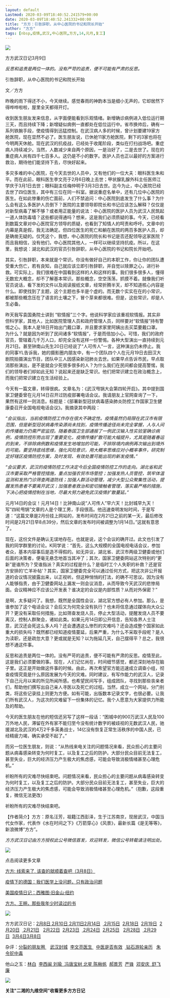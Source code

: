 ```yaml
---
layout: default
Lastmod: 2020-03-09T18:40:52.241579+00:00
date: 2020-03-09T18:40:52.241332+00:00
title: "方方：引咎辞职，从中心医院的书记和院长开始"
author: "方方"
tags: [nbsp,疫情,武汉,中心医院,方方,14,元月,复工]
---
```


  

![](https://images.weserv.nl/?url=https%3A//mmbiz.qpic.cn/mmbiz_jpg/qULMTBiblNGx36AHF2y4VwTOsBAnlxntias6avKdxUFve5sJJzjYW6wpIhibYBjhxuhto08bf5ypQxc33EJbbeTlA/640%3Fwx_fmt%3Djpeg)

方方武汉日记3月9日  

  

_反思和追责是两位一体的。没有严苛的追责，便不可能有严肃的反思。_

  

引咎辞职，从中心医院的书记和院长开始  

文／方方

昨晚的雨下得还不小，今天继续。感觉春雨的神韵本当是细小无声的，它却居然下得哗哗啦啦，屋里全天都得开灯。

收到医生朋友发来信息，从字面便能看到乐观情绪。新增确诊病例进入低位运行期三天，而且持续下降；新增疑似病例一直都处在低位运行中。省市换帅后，确有一系列铁腕手段，使疫情得到迅猛控制。在武汉病人多的时候，曾计划要建19家方舱医院，现在显然不必了。医生朋友说，已休舱11家方舱医院，剩下的3家也将在今明两天休舱。现在武汉的抗疫战，已经处于收尾阶段，类似在打扫战场吧。重症病人持续减少。当然，人数减少来自两个原因，一是治好了，二是去世了。现在的重症病人尚有四千七百多人。这仍是不小的数字。医护人员也正以最好的方案进行救治，期待他们能坚持下去，尽快好起来。

多灾多难的中心医院，在今天去世的人员中，又有他们的一位大夫：眼科医生朱和平。而在此前，眼科医生李文亮于2月6日晚上去世；甲状腺乳腺外科主任医师江学庆于3月1日去世；眼科副主任梅仲明于3月3日去世。迄今为止，中心医院已经去世了四位医生，其中有三位在同一科室。据说重症名单中，还有几位中心医院的医生。在如此惨重的伤亡面前，人们不禁追问：中心医院到底发生了什么事？为什么会有这么多医护人员倒下？医院的主要领导即院长和书记应该怎么解释？仅仅是对新型病毒了解不够？或者用正能量的说法：中心医院的医护人员为武汉人民筑起一道人体防毒墙？这些都说得通吗？想来，这是我们必须质疑的事。今天，已经看到数篇文章对中心医院官方领导的质疑，也看到了知情人的呵责和呼吁。文章中的内幕是真是假，我无法确定。但四位医生的死亡和躺在医院的两百多医护人员，却是确凿无疑的。仅凭这个，我想，中心医院的院长和书记是否还配领导这家医院？而且我相信，没有他们，中心医院其他人，一样可以继续坚持抗疫。所以，在这里，我想说：湖北和武汉的官员引咎辞职，从中心医院的书记和院长开始吧。

其实，引咎辞职，本来就是个常识。你没有做好自己的本职工作，你让你的团队遭受重大伤亡，若有良知，自己就应该立即引咎辞职，并自觉以赎罪之心，进行补救。可实际上，我们很难在中国看到这样的人和这样的事。我们很多很多人，懂得无数宏大概念，却不了解基本常识。那些概念，空空荡荡，抓摸不着。就像我们听官员说话，看下发的文件以及阅读报纸文章，经常折腾半天，却不知道核心内容是什么。即使找到了主题，这个主题也多半是个虚的。而无数个实实在在的小常识，都被那些概念压在了语言的土壤之下，冒个芽来都很难。但是，这些常识，却是人生必备。

昨天我写袁国勇院士讲到 “软情报”三个字。他说科学家应该重视软情报。其实非但科学家，其他人，比如医院管理人员和政府管理人员，同样要对“软情报”持有警惕之心。我本人是18日开始出门戴口罩，并且要求家里阿姨出去买菜要戴口罩。为什么？就是因为听到了民间诸多“软情报”，于是而倍加小心。可惜，我们的政府官员，管辖着几千万人口，却完全没有这样一份警惕。各种大型演出一直持续到元月21日。甚至钟南山先生20日已经说了“人可传人”一言，这种演出仍未停止。我的同事YL告诉我，她的摄影圈内朋友中，有一个团队四个人在元月19日去田汉大剧院拍摄演出节目，团队中三人因感染新冠肺炎去世。如果早点告诉市民，早点取消那些演出，是不是就会少死很多很多的人？为什么我们在民间都会提高警惕，我们的领导者们却如此无知？说起来还是缺乏常识。他们把常识建立在政治概念上，而我们把常识建立在生活经验上。

今天有一篇文章，转得很疯。文章名为：《武汉甩锅大会第四轮开启》。其中提到国家卫健委曾在元月14日召开过防疫部署电话会议。我请朋友上官网查询了一下，果然有这样一则消息。标题是：《部署新型冠状病毒感染肺炎防控工作国家卫生健康委召开全国电视电话会议》。我摘录其中两段：

_“会议指出，当前疫情防控工作存在很大不确定性。疫情虽然仍局限在武汉市有限范围，但是新型冠状病毒传染源尚未找到，疫情传播途径尚未完全掌握，人与人间的传播能力仍需严密监控。随着泰国卫生部通报了一例武汉输入性实验室确诊病例，疫情防控形势出现了重要变化，疫情传播扩散可能大幅提升，尤其是随着春运的到来，不排除病例数和疫情发生地增加的可能，不排除境内病例再次输出到境外的可能。要坚持底线思维，强化风险意识，用大概率思维应对小概率事件，研究制定好辖区疫情防控方案，及时发现、有效处置可能出现的新发疫情。”_

_“会议要求，武汉的疫情防控工作决定今后全国疫情防控工作的走向。湖北省和武汉市要采取严格管控措施，重点加强农贸市场管控；加强发热人员管控，筑牢体温监测和发热门诊筛查两道防线；加强人群活动管理，减少大型公众聚集性活动，提醒发热患者不要离开武汉；加强患者救治和密切接触者管理，落实最严格的措施，下决心把疫情控制在当地，尽最大努力避免武汉疫情扩散蔓延。”_

元月14日的会议！元月14日！比钟南山说“人可传人”早六天！比封城早九天！写“四轮甩锅”文章的人是个理工男，手段很高。他迅速查明发帖时间，于是写道：“这篇文章是2月份挂上网站的，发布时间在2月21日之前的某一天，最后修改时间是2月21日早8点39分，然后文章的发布时间被调整为1月14日。”这就有意思了。

现在，这份文件是确认无误地存在。也就是说，这个会议的确开过。此文也引发了我的同学群里的讨论。K同学说：“首先，这么大规模的全国电视电话会议，参加者众，基本内容事后是造不得假的。如无异议，湖北省、武汉市两级卫健委或他们后面的决策者，便毫无悬念地首当其冲了；其次，国家卫健委网站这次特别的“更新”是谁所为？受谁指派？真实的过程是什么？是临时工个人失职的补救？还是官方安排的‘亡羊补帖’？其实，国家卫健委完全可以通过任何方式，把这次非公开报道的会议情况披露出来，以正视听。但这种悄悄的打法，的确不可思议。因为没有人能够指责，由于卫健委网站上漏发一则会议消息，从而导致今天武汉的悲惨局面。会议精神应不应该公开发表？谁决定的会议是内部性质？从而对外保密？”

是啊，太多疑问了。我想，既然是全国性会议，湖北官方想必有人参加。那么，是谁参加了这个电话会议？会后又为何完全没有执行？也未将信息通过媒体向大众公开？更没有采取任何措施，比如筛查发烧人员，停止大型活动，提醒发烧人员不要离汉，控制人群聚会，诸如此类。如果元月14日即公开信息，告知各界人士注意，武汉还会死这么多人吗？还会遭遇这么惨烈的灾难吗？还会造成整个国家如此重大的损失吗？既然都已经知道疫情蔓延，后果严重，为什么不采取手段呢？是人为渎职，还是疏忽大意？更或就是无知？以为拖延几天，自己摆得平？总之，我很想不通这件事。

反思和追责是两位一体的。没有严苛的追责，便不可能有严肃的反思。疫情至此，这是我们必须要做的事。现在，人们记忆尚在，时间细节感觉，都还深刻地存在脑子里。这正是开始做这件事的时候。由此，再次希望官方能迅速成立调查小组，彻查疫情究竟是什么原因发展为今天的灾难。同时建议，有写作能力的武汉人，记录下自己元月以来的所见所闻所感。也希望民间写手，组成团队，寻找到那些丧亲者们，帮助他们撰写出自己亲人寻医以及死亡的过程。当然，成立一个网站，分门别类，将这些记录挂上则更为方便。如有可能，出版数本记录文字，也很必要。让我们所有武汉人，为这次的灾难留下一份集体的记忆。我个人愿意为大家提供力所能及的帮助。

今天的医生朋友在他的短信还另写了这样一段话：“困城中的900万武汉人民及100万外地人民，滞留在外有家不能归至今没有统计数字的被歧视的无数武汉人民，驰援湖北及武汉的4万2千多英勇战士，14亿没有恢复正常生活秩序的中国人民，已经精疲力竭，确实承受不起了。”

而另一位医生朋友，则说：“从热线来电关注的问题情况来看，民众担心的主要问题从病毒感染转变为何时复工，以及复工之后的防护。大部分民众目前无法复工，甚至失业，巨大的经济压力产生极大的焦虑感，可能会导致消极情绪甚至心理危机。”

祈盼所有的灾难尽快结束吧。问题情况来看，民众担心的主要问题从病毒感染转变为何时复工，以及复工之后的防护。大部分民众目前无法复工，甚至失业，巨大的经济压力产生极大的焦虑感，可能会导致消极情绪甚至心理危机。”（抱歉，这段重复，微信无法更改）

祈盼所有的灾难尽快结束吧。

【作者简介】方方：原名汪芳，祖籍江西彭泽，生于江苏南京，现居武汉，中国当代女作家，代表作《水在时间之下》《万箭穿心》《风景》，最新长篇《是无等等》，新浪微博“方方”。

  

_方方武汉日记由方方授权此公号微信首发，欢迎转发，微信公号转载请注明出处。_

![](https://images.weserv.nl/?url=https%3A//mmbiz.qpic.cn/mmbiz_png/9dWrEfTX3BW87GtCT5Vr4nV2EjnzjImCj83qXdEWLNr8wibibEAMwf60yJY9ayKP1JBOmvo33P5BqlcLWzKCP3uw/640%3Fwx_fmt%3Dpng)

点击阅读更多文章

[方方: 线索来了, 该查的就顺着查吧（3月8日）](http://mp.weixin.qq.com/s?__biz=MzI2NDEyMDY4Ng==&mid=2247483676&idx=1&sn=a5f17120bdaedbf4c0e7bf5273af1b2c&chksm=eab0311dddc7b80bb667306f6b378b3ba060fba23e764a1d5929b9d0a792e434c6440e8103c1&scene=21#wechat_redirect)  

[疫情下的德国：我们医学上没问题，只有政治问题](http://mp.weixin.qq.com/s?__biz=MzI1MzMyNzcxNg==&mid=2247485858&idx=1&sn=4e6f699e1d4ea861197b87216fc8ea01&chksm=e9d769a9dea0e0bfcc806c1b8026c325804c11d0f2729674d760ee6f14eb07526efe88ed7d69&scene=21#wechat_redirect)  

[美国疫情日记：西雅图·旧金山·纽约](http://mp.weixin.qq.com/s?__biz=MzI1MzMyNzcxNg==&mid=2247485850&idx=1&sn=6debcc572e1a981fd78043dd37568708&chksm=e9d76991dea0e087c273f764c9789c558ecf9b65d28d909aa7fc3dc6c22de26ee56a3917371d&scene=21#wechat_redirect)

[方方、王朔，那些我年少时读过的书](http://mp.weixin.qq.com/s?__biz=MzI1MzMyNzcxNg==&mid=2247485868&idx=1&sn=4f8318df060f47f9d265753ef895b04c&chksm=e9d769a7dea0e0b10e147e44bfe967be56b28c93c9047d61ff12a44a5b30c18bd939a5ad6b41&scene=21#wechat_redirect)  

  

![](https://images.weserv.nl/?url=https%3A//mmbiz.qpic.cn/mmbiz_gif/3Y0yUviaJwF8f3pNq8P2DH9E4zGQ9Fa8Hic6LbBQlHuHQS0PSeKIOklZ7d0gkHp64IQPfSSsvRmia5PxGGrzKVprg/640%3Fwx_fmt%3Dgif)

方方武汉日记：[2月8日 ](http://mp.weixin.qq.com/s?__biz=MzI4OTA0MjgyNA==&mid=2457192042&idx=1&sn=7f2ea259bb0c662962d4bc5547b73cd4&chksm=fbb45e8dccc3d79bbeab0d8e07e78f20a83d3b1d33bc57b0f29fa5906ad03b7372ba7720c2a6&scene=21#wechat_redirect)[2月10日 ](http://mp.weixin.qq.com/s?__biz=MzI4OTA0MjgyNA==&mid=2457192055&idx=1&sn=f8bb28271b5091933d39806cecdeba31&chksm=fbb45e90ccc3d786cd643d36d6eda641525230f63ef56a7141ad58dd0f4633f29dc75c455605&scene=21#wechat_redirect)[2月11日](http://mp.weixin.qq.com/s?__biz=MzI4OTA0MjgyNA==&mid=2457192063&idx=1&sn=57579acb8eadffa9bfdf586e5295008f&chksm=fbb45e98ccc3d78e1b510dc5d922976ce2524ff6c94724daeee57ff1e17c048209096e272582&scene=21#wechat_redirect)[2月14日](http://mp.weixin.qq.com/s?__biz=MzI4OTA0MjgyNA==&mid=2457192093&idx=1&sn=474f859ec2fed4e101397fef62025d35&chksm=fbb45e7accc3d76c83cd10e01f6d34d908d52cab0fe4903411df5da94e06c028b4ecf2efec0e&scene=21#wechat_redirect)  [ 2月15日](http://mp.weixin.qq.com/s?__biz=MzI4OTA0MjgyNA==&mid=2457192098&idx=1&sn=52baeb7fa5c1d904a84f374e8a6edbfc&chksm=fbb45e45ccc3d7535363cfdc066fad9ae15c87b6ec91aff63b93f39af038e7994e8c052a74e7&scene=21#wechat_redirect)  [2月18日](http://mp.weixin.qq.com/s?__biz=MzI4OTA0MjgyNA==&mid=2457192115&idx=1&sn=f4696514de8371a9c8e5d2fcdf215241&chksm=fbb45e54ccc3d74226791796bd69ed4f4c2ddf5bb502932b208dcd5d1e82771f5f68abd43557&scene=21#wechat_redirect)  [2月19日](http://mp.weixin.qq.com/s?__biz=MzI4OTA0MjgyNA==&mid=2457192122&idx=1&sn=369ff8144567ffd6efa9153f9b15e602&chksm=fbb45e5dccc3d74b416fde1dd0ec5698d4f85c2ee8b5633bea51cada833ff4afa0c10bf45bf3&scene=21#wechat_redirect)  [2月20日](http://mp.weixin.qq.com/s?__biz=MzI4OTA0MjgyNA==&mid=2457192137&idx=1&sn=623190019b0f0ae56b7e957629a67148&chksm=fbb45e2eccc3d73840440b4300753c37bdbe193bb87bb36a944e319ff7024b549f5f29fc88fd&scene=21#wechat_redirect)  [ 2月21日](http://mp.weixin.qq.com/s?__biz=MzI4OTA0MjgyNA==&mid=2457192151&idx=1&sn=b8aacabfef1e1babccc5277c6defa205&chksm=fbb45e30ccc3d7261ed7500f19c60d7e73f9f0029d16a4f202891aedf8f033c76326a48787c2&scene=21#wechat_redirect)   [2月22日](http://mp.weixin.qq.com/s?__biz=MzI4OTA0MjgyNA==&mid=2457192158&idx=1&sn=e91536be46a55b6dcbbe822d7d6c684b&chksm=fbb45e39ccc3d72f5778e27dc5c02c9e729656647cda2f966abf06b03a3640df2a0d325492ac&scene=21#wechat_redirect)  [2月23日](http://mp.weixin.qq.com/s?__biz=MzI4OTA0MjgyNA==&mid=2457192162&idx=1&sn=131f8cab1d49a4743b495ac75dd3a313&chksm=fbb45e05ccc3d713322230057751b5e7072d8cb14c6b58ea2870d62ce19d530b5ee7e32547ad&scene=21#wechat_redirect)  [ 2月24日](http://mp.weixin.qq.com/s?__biz=MzI4OTA0MjgyNA==&mid=2457192167&idx=1&sn=28bead377618c37c4702547b695e270b&chksm=fbb45e00ccc3d7163e934805973b4dd5eccdcbb0bc3f814ea3a7430feecaad523ff2764abb96&scene=21#wechat_redirect)  [2月25日](http://mp.weixin.qq.com/s?__biz=MzI4OTA0MjgyNA==&mid=2457192175&idx=1&sn=90769776032e1ce40aff6102a14ee8b3&chksm=fbb45e08ccc3d71efe094e7bf0eb2cbb0c5ebd225f3e736ab87522a0c8b4605d294c66e33f80&scene=21#wechat_redirect)   [2月28日](http://mp.weixin.qq.com/s?__biz=MzI4OTA0MjgyNA==&mid=2457192197&idx=1&sn=26eac72f693c3e1893165b373a41aaf7&chksm=fbb45fe2ccc3d6f4545dcbf6b8ab72e68f84898fff2a2ce91fedd2a857dc921d708676e07f14&scene=21#wechat_redirect)  [ 2月29日](http://mp.weixin.qq.com/s?__biz=MzI4OTA0MjgyNA==&mid=2457192202&idx=1&sn=4900e65040830d16dcc925865abad10f&chksm=fbb45fedccc3d6fb13814173fc0da01888c7e890bf702ba977182767f6d689827455409b1e72&scene=21#wechat_redirect)  [3月4日](http://mp.weixin.qq.com/s?__biz=MzI4OTA0MjgyNA==&mid=2457192239&idx=1&sn=b7493038f7a6759dd4b8d44325524547&chksm=fbb45fc8ccc3d6de519f95b65274b82249ed67099fd2352960a2a03504c3b27cb1145eb16c1d&scene=21#wechat_redirect)[3月8日](http://mp.weixin.qq.com/s?__biz=MzI2NDEyMDY4Ng==&mid=2247483676&idx=1&sn=a5f17120bdaedbf4c0e7bf5273af1b2c&chksm=eab0311dddc7b80bb667306f6b378b3ba060fba23e764a1d5929b9d0a792e434c6440e8103c1&scene=21#wechat_redirect)

杂评：[分裂的朋友圈 ](http://mp.weixin.qq.com/s?__biz=MzI1MzMyNzcxNg==&mid=2247485737&idx=1&sn=03eac7e505f6b5c087a134548baac06e&chksm=e9d76922dea0e0344d8fdc3224dd9b274043b107860763415c03ca676f325a3a5e25a0e8ba8d&scene=21#wechat_redirect)   [武汉封城](http://mp.weixin.qq.com/s?__biz=MzI1MzMyNzcxNg==&mid=2247485655&idx=1&sn=2b70786656055342ec8b18e23ae6556c&chksm=e9d768dcdea0e1ca5a046e05813b112abfdde811ac0365bbe3647ad8a47a8f4d9d74f59a3851&scene=21#wechat_redirect)  [李文亮医生 ](http://mp.weixin.qq.com/s?__biz=MzI1MzMyNzcxNg==&mid=2247485725&idx=1&sn=31e6c349c37cc5a5685a28f0227d381f&chksm=e9d76916dea0e000a1c9d1e6f84eb4de6fe0c7e5fc150ac0003fced8ac4ffbfae9d1f8ac3d98&scene=21#wechat_redirect)  [中医是否有效](http://mp.weixin.qq.com/s?__biz=MzI1MzMyNzcxNg==&mid=2247485776&idx=1&sn=f614d097958a80a1b18778b18729850d&chksm=e9d7695bdea0e04d9761cf2573cba07b71f83ec9f1ede8daca8f8d1be6e2a0528bdd580d4e78&scene=21#wechat_redirect)  [ 钻石游轮亲历](http://mp.weixin.qq.com/s?__biz=MzI1MzMyNzcxNg==&mid=2247485798&idx=1&sn=7aff12ffab5395dba61cae06c43255ee&chksm=e9d7696ddea0e07b94d9911378cba07bc8159c8b4650299fa7126bc2b650aa78b06752cfc3cd&scene=21#wechat_redirect)   [朱令铊中毒](http://mp.weixin.qq.com/s?__biz=MzI1MzMyNzcxNg==&mid=2247485808&idx=1&sn=95e53b69a100adb7bb4132e4da1f9cd7&chksm=e9d7697bdea0e06dcd34b84ba633f1b5aafe41ad9b4fd0d8eb3eebef0c9908b1c37d587520e6&scene=21#wechat_redirect)  

他山之玉：[林白](http://mp.weixin.qq.com/s?__biz=MzI1MzMyNzcxNg==&mid=2247485796&idx=1&sn=fca5c6011f07362a839105daac2cd92b&chksm=e9d7696fdea0e0798c01762415c910f418f3f42a8d8fa35140174761a1be49d49838f3fac297&scene=21#wechat_redirect)  [李西闽 ](http://mp.weixin.qq.com/s?__biz=MzI1MzMyNzcxNg==&mid=2247485809&idx=1&sn=4ee1e89a0385bade00b0efe2fe7c01f1&chksm=e9d7697adea0e06c17cccf219dea25df7a54431382f4b784260b24801fa2f9fd714313ec218a&scene=21#wechat_redirect)[刘瑜  ](http://mp.weixin.qq.com/s?__biz=MzI1MzMyNzcxNg==&mid=2247484613&idx=1&sn=86f0164931aebe10b8d4bcecead30485&chksm=e9d764cedea0edd83d7d3be15c2cf807b4d8532833c5b84cbe287952fd584a4ca79ef4ec61ed&scene=21#wechat_redirect)[冯唐](http://mp.weixin.qq.com/s?__biz=MzI1MzMyNzcxNg==&mid=2247484683&idx=1&sn=c2e6ee9784b2a58413504b62926a5f52&chksm=e9d76500dea0ec1601ed7f866bc6b9e8331b7dc58c1e61811af2d02073fa1a31cdfe255ab703&scene=21#wechat_redirect)[宝树 ](http://mp.weixin.qq.com/s?__biz=MzI1MzMyNzcxNg==&mid=2247484705&idx=1&sn=0162ad2adce1f363d0a20cdb57eec5b4&chksm=e9d7652adea0ec3c7f436cdfdc84f386bdb2905df9300b07780ad81161589c10be2b52e8eb7f&scene=21#wechat_redirect)[北星 ](http://mp.weixin.qq.com/s?__biz=MzI1MzMyNzcxNg==&mid=2247484700&idx=1&sn=05c998180d7c23f8be456316fe904d03&chksm=e9d76517dea0ec01bbff61c2f6ff086a996a801ac5f3c53a89d104c2ed73bdcd39eda09b8448&scene=21#wechat_redirect)[陈楸帆](http://mp.weixin.qq.com/s?__biz=MzI1MzMyNzcxNg==&mid=2247484995&idx=1&sn=b627fc6c738d3e4939b592e216816fc2&chksm=e9d76648dea0ef5e2e4ea92aa0a78786e7da19ce0aeafd07070b1a0d52b053e4db45948885e3&scene=21#wechat_redirect)  [郝景芳](http://mp.weixin.qq.com/s?__biz=MzI1MzMyNzcxNg==&mid=2247485266&idx=1&sn=16e04fb04e1eaa004344b6df71c57511&chksm=e9d76759dea0ee4f94db1a53bb0dd71da228dc0a2a74fbc84ba9f1e02bf66a4d19d4bf9ddd13&scene=21#wechat_redirect)  [严锋](http://mp.weixin.qq.com/s?__biz=MzI1MzMyNzcxNg==&mid=2247485319&idx=1&sn=cc1abed5290fd592ce5f8aecc5c8061a&chksm=e9d7678cdea0ee9a15bf1eb2e59d93ec346d1478eaf943c4c339653206c8ca68b40ed75a03d3&scene=21#wechat_redirect)  [邓安庆  舒飞廉](http://mp.weixin.qq.com/s?__biz=MzI1MzMyNzcxNg==&mid=2247485664&idx=1&sn=fd272b2a68b691278c4739f5234b26ee&chksm=e9d768ebdea0e1fd11bd93711a73614b0a9f135cf5bd90d3c02db898d9da11137d68a25cc327&scene=21#wechat_redirect) 

![](https://images.weserv.nl/?url=https%3A//mmbiz.qpic.cn/mmbiz_jpg/qULMTBiblNGy4KkPtWw75BpZ0fL1awgZXlQPYhGw37g3sGnQUUm9OEibAEJibz0GsQ2EaaWFV9k4ZSQC200GRKMBg/640%3Fwx_fmt%3Djpeg)

**关注"二湘的九维空间”收看更多方方日记**

